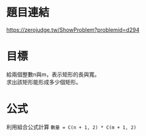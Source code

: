 # 題目連結
https://zerojudge.tw/ShowProblem?problemid=d294

# 目標
給兩個整數n與m，表示矩形的長與寬。  
求出該矩形能形成多少個矩形。  

# 公式
利用組合公式計算
```數量 = C(n + 1, 2) * C(m + 1, 2)```